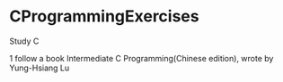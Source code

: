 # CProgrammingExercises
Study C 

1 follow a book Intermediate C Programming(Chinese edition), wrote by Yung-Hsiang Lu

